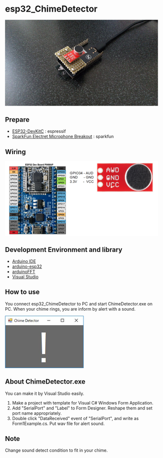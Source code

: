 # esp32_ChimeDetector
![board](doc/board.jpg)

## Prepare
- [ESP32-DevKitC](https://www.espressif.com/en/products/hardware/esp32-devkitc/overview)  : espressif
- [SparkFun Electret Microphone Breakout](https://www.sparkfun.com/products/12758) : sparkfun

## Wiring
![wiring1](doc/wiring1.png)

## Development Environment and library
- [Arduino IDE](https://www.arduino.cc/en/main/software)
- [arduino-esp32](https://github.com/espressif/arduino-esp32)
- [arduinoFFT](https://github.com/kosme/arduinoFFT)
- [Visual Studio](https://www.microsoft.com/ja-jp/dev/default.aspx)

## How to use
You connect esp32_ChimeDetector to PC and start ChimeDetector.exe on PC.
When your chime rings, you are inform by alert with a sound.

![alert](doc/alert.jpg)

## About ChimeDetector.exe
You can make it by Visual Studio easily.
1. Make a project with template for Visual C# Windows Form Application.
2. Add "SerialPort" and "Label" to Form Designer. Reshape them and set port name appropriately.
3. Double click "DataReceived" event of "SerialPort", and write as Form1Example.cs. Put wav file for alert sound.

## Note
Change sound detect condition to fit in your chime.
